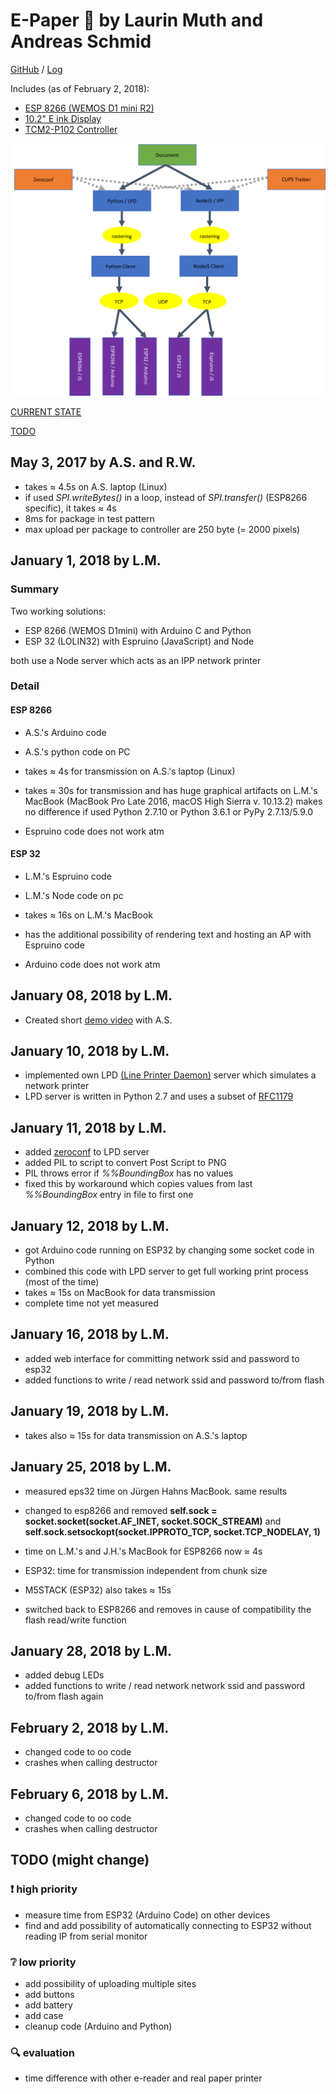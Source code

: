 # E-Paper 📄 by Laurin Muth and Andreas Schmid

[GitHub](https://github.com/Lyniat/BA-e-ink/tree/master) / [Log](https://lyniat.github.io/BA-e-ink/)

Includes (as of February 2, 2018):
* [ESP 8266 (WEMOS D1 mini R2)](https://wiki.wemos.cc/products:d1:d1_mini)
* [10.2" E ink Display](http://www.pervasivedisplays.com/products/102)
* [TCM2-P102 Controller](http://www.pervasivedisplays.com/LiteratureRetrieve.aspx?ID=232053)

![summary](./plan_transparent.png "Summary")

[CURRENT STATE](#18-02-06)

[TODO](#todo)


## May 3, 2017 by A.S. and R.W. <a id="17-05-03"></a>

* takes ≈ 4.5s on A.S. laptop (Linux)
* if used *SPI.writeBytes()* in a loop, instead of *SPI.transfer()* (ESP8266 specific), it takes ≈ 4s
* 8ms for package in test pattern
* max upload per package to controller are 250 byte (= 2000 pixels)


## January 1, 2018 by L.M. <a id="18-01-01"></a>

### Summary

Two working solutions:
* ESP 8266 (WEMOS D1mini) with Arduino C and Python
* ESP 32 (LOLIN32) with Espruino (JavaScript) and Node

both use a Node server which acts as an IPP network printer

### Detail

#### ESP 8266
* A.S.'s Arduino code
* A.S.'s python code on PC

* takes ≈ 4s for transmission on A.S.'s laptop (Linux)
* takes ≈ 30s for transmission and has huge graphical artifacts on L.M.'s MacBook (MacBook Pro Late 2016, macOS High Sierra v. 10.13.2)
makes no difference if used Python 2.7.10 or Python 3.6.1 or PyPy 2.7.13/5.9.0

* Espruino code does not work atm

#### ESP 32
* L.M.'s Espruino code
* L.M.'s Node code on pc

* takes ≈ 16s on L.M.'s MacBook
* has the additional possibility of rendering text and hosting an AP with Espruino code

* Arduino code does not work atm


## January 08, 2018 by L.M. <a id="18-01-08"></a>

* Created short [demo video](https://www.youtube.com/watch?v=2_70ESpMpT4) with A.S.


## January 10, 2018 by L.M. <a id="18-01-10"></a>

* implemented own LPD [(Line Printer Daemon)](https://en.wikipedia.org/wiki/Line_Printer_Daemon_protocol) server which simulates a network printer
* LPD server is written in Python 2.7 and uses a subset of [RFC1179](http://www.rfc-editor.org/rfc/rfc1179.txt)


## January 11, 2018 by L.M. <a id="18-01-11"></a>

* added [zeroconf](https://pypi.python.org/pypi/zeroconf) to LPD server
* added PIL to script to convert Post Script to PNG
* PIL throws error if *%%BoundingBox* has no values
* fixed this by workaround which copies values from last *%%BoundingBox* entry in file to first one


## January 12, 2018 by L.M. <a id="18-01-12"></a>

* got Arduino code running on ESP32 by changing some socket code in Python
* combined this code with LPD server to get full working print process (most of the time)
* takes ≈ 15s on MacBook for data transmission
* complete time not yet measured


## January 16, 2018 by L.M. <a id="18-01-16"></a>

* added web interface for committing network ssid and password to esp32
* added functions to write / read network ssid and password to/from flash


## January 19, 2018 by L.M. <a id="18-01-19"></a>

* takes also ≈ 15s for data transmission on A.S.'s laptop


## January 25, 2018 by L.M. <a id="18-01-25"></a>

* measured eps32 time on Jürgen Hahns MacBook. same results
* changed to esp8266 and removed **self.sock = socket.socket(socket.AF_INET, socket.SOCK_STREAM)** and **self.sock.setsockopt(socket.IPPROTO_TCP, socket.TCP_NODELAY, 1)**
* time on L.M.'s and J.H.'s MacBook for ESP8266 now ≈ 4s

* ESP32: time for transmission independent from chunk size

* M5STACK (ESP32) also takes ≈ 15s

* switched back to ESP8266 and removes in cause of compatibility the flash read/write function 


## January 28, 2018 by L.M. <a id="18-01-28"></a>

* added debug LEDs
* added functions to write / read network network ssid and password to/from flash again


## February 2, 2018 by L.M. <a id="18-02-02"></a>

* changed code to oo code
* crashes when calling destructor

## February 6, 2018 by L.M. <a id="18-02-06"></a>

* changed code to oo code
* crashes when calling destructor

## TODO (might change)<a id="todo"></a>

### ❗ high priority️
* measure time from ESP32 (Arduino Code) on other devices
* find and add possibility of automatically connecting to ESP32 without reading IP from serial monitor

### ❔ low priority
* add possibility of uploading multiple sites
* add buttons
* add battery
* add case
* cleanup code (Arduino and Python)


### 🔍 evaluation
* time difference with other e-reader and real paper printer


